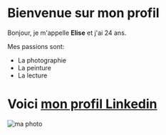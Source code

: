 # Bienvenue sur mon profil

Bonjour, je m'appelle **Elise** et j'ai 24 ans. 

Mes passions sont: 
- La photographie
- La peinture
- La lecture 

# Voici [mon profil Linkedin](https://www.linkedin.com/in/elise-mulumba-4917a91b8/)

![ma photo](_MG_7142.jpg)

